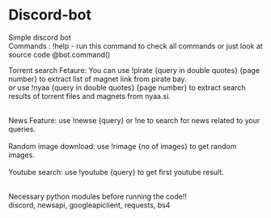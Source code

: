# Discord-bot
Simple discord bot <br>
Commands : !help - run this command to check all commands or just look at source code @bot.command()

Torrent search Fetaure: You can use !pirate {query in double quotes} {page number} to extract list of magnet link from pirate bay.<br>
or use !nyaa {query in double quotes} {page number} to extract search results of torrent files and magnets from nyaa.si. <br><br>

News Feature: use !newse {query} or !ne to search for news related to your queries.<br><br>
Random image download: use !rimage {no of images} to get random images.<br><br>
Youtube search: use !youtube {query} to get first youtube result. <br><br>

Necessary python modules before running the code!!<br>
discord, newsapi, googleapiclient, requests, bs4
